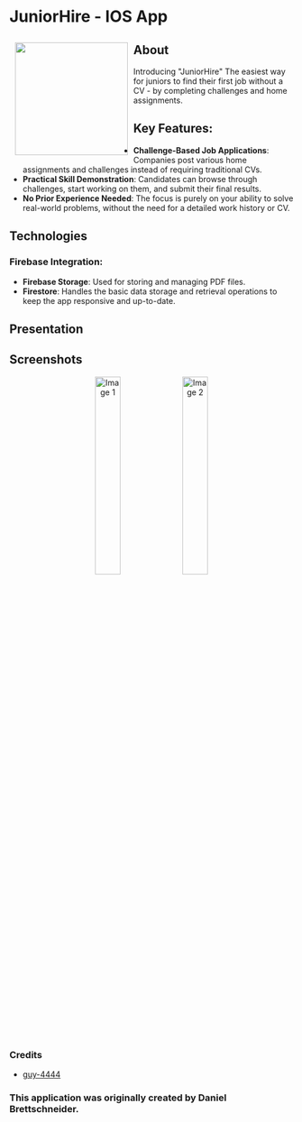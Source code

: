# JuniorHire - IOS App

<img src="https://github.com/user-attachments/assets/f5dacdb5-9aac-4a19-b1dc-9dc6f200b402" align="left"
width="200" hspace="10" vspace="10">

## About

Introducing "JuniorHire" The easiest way for juniors to find their first job without a CV - by completing challenges and home assignments.

## Key Features:
- **Challenge-Based Job Applications**: Companies post various home assignments and challenges instead of requiring traditional CVs. 
- **Practical Skill Demonstration**: Candidates can browse through challenges, start working on them, and submit their final results.
- **No Prior Experience Needed**: The focus is purely on your ability to solve real-world problems, without the need for a detailed work history or CV.


## Technologies
### Firebase Integration:
- **Firebase Storage**: Used for storing and managing PDF files.
- **Firestore**: Handles the basic data storage and retrieval operations to keep the app responsive and up-to-date.

## Presentation

## Screenshots
<p align="center">
  <img src="https://github.com/user-attachments/assets/871b95f4-b760-4323-aa43-647fe680961a" alt="Image 1" width="30%">
  <img src="https://github.com/user-attachments/assets/c29dffec-8f6f-455e-b3bf-8c4c684947d9" alt="Image 2" width="30%">
</p>


### Credits
- [guy-4444](https://github.com/guy-4444/)
### This application was originally created by Daniel Brettschneider.

